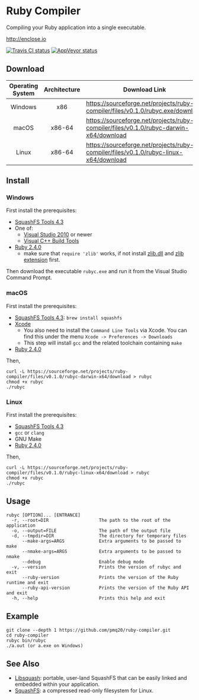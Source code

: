 # Ruby Compiler

Compiling your Ruby application into a single executable.

http://enclose.io

[![Travis CI status](https://travis-ci.org/pmq20/ruby-compiler.svg?branch=master)](https://travis-ci.org/pmq20/ruby-compiler)
[![AppVeyor status](https://ci.appveyor.com/api/projects/status/93i36eliiy6v3686/branch/master?svg=true)](https://ci.appveyor.com/project/pmq20/ruby-compiler/branch/master)

## Download

|    Operating System   |  Architecture | Download Link                                                                          |
|:---------------------:|:-------------:|----------------------------------------------------------------------------------------|
|        Windows        |      x86      | https://sourceforge.net/projects/ruby-compiler/files/v0.1.0/rubyc.exe/download         |
|         macOS         |     x86-64    | https://sourceforge.net/projects/ruby-compiler/files/v0.1.0/rubyc-darwin-x64/download  |
|         Linux         |     x86-64    | https://sourceforge.net/projects/ruby-compiler/files/v0.1.0/rubyc-linux-x64/download   |

## Install

### Windows

First install the prerequisites:

* [SquashFS Tools 4.3](https://github.com/pmq20/squashfuse/files/691217/sqfs43-win32.zip)
* One of:
  * [Visual Studio 2010](https://www.visualstudio.com/) or newer
  * [Visual C++ Build Tools](http://landinghub.visualstudio.com/visual-cpp-build-tools)
* [Ruby 2.4.0](https://github.com/pmq20/rubyinstaller/files/689117/rb240-win32.zip)
  * make sure that `require 'zlib'` works, if not install [zlib.dll](https://github.com/pmq20/rubyinstaller/files/759632/sqfs43-win32-zlib-dll.zip) and [zlib extension](https://github.com/pmq20/rubyinstaller/files/759631/sqfs43-win32-zlib-so.zip) first.

Then download the executable `rubyc.exe` and run it from the Visual Studio Command Prompt.

### macOS

First install the prerequisites:

* [SquashFS Tools 4.3](http://squashfs.sourceforge.net/): `brew install squashfs`
* [Xcode](https://developer.apple.com/xcode/download/)
  * You also need to install the `Command Line Tools` via Xcode. You can find
    this under the menu `Xcode -> Preferences -> Downloads`
  * This step will install `gcc` and the related toolchain containing `make`
* [Ruby 2.4.0](https://www.ruby-lang.org/)

Then,

    curl -L https://sourceforge.net/projects/ruby-compiler/files/v0.1.0/rubyc-darwin-x64/download > rubyc
    chmod +x rubyc
    ./rubyc

### Linux

First install the prerequisites:

* [SquashFS Tools 4.3](http://squashfs.sourceforge.net/)
* `gcc` or `clang`
* GNU Make
* [Ruby 2.4.0](https://www.ruby-lang.org/)

Then,

    curl -L https://sourceforge.net/projects/ruby-compiler/files/v0.1.0/rubyc-linux-x64/download > rubyc
    chmod +x rubyc
    ./rubyc

## Usage

    rubyc [OPTION]... [ENTRANCE]
      -r, --root=DIR                   The path to the root of the application
      -o, --output=FILE                The path of the output file
      -d, --tmpdir=DIR                 The directory for temporary files
          --make-args=ARGS             Extra arguments to be passed to make
          --nmake-args=ARGS            Extra arguments to be passed to nmake
          --debug                      Enable debug mode
      -v, --version                    Prints the version of rubyc and exit
          --ruby-version               Prints the version of the Ruby runtime and exit
          --ruby-api-version           Prints the version of the Ruby API and exit
      -h, --help                       Prints this help and exit

## Example

    git clone --depth 1 https://github.com/pmq20/ruby-compiler.git
    cd ruby-compiler
    rubyc bin/rubyc
    ./a.out (or a.exe on Windows)

## See Also

- [Libsquash](https://github.com/pmq20/libsquash): portable, user-land SquashFS that can be easily linked and embedded within your application.
- [SquashFS](http://squashfs.sourceforge.net/): a compressed read-only filesystem for Linux.
